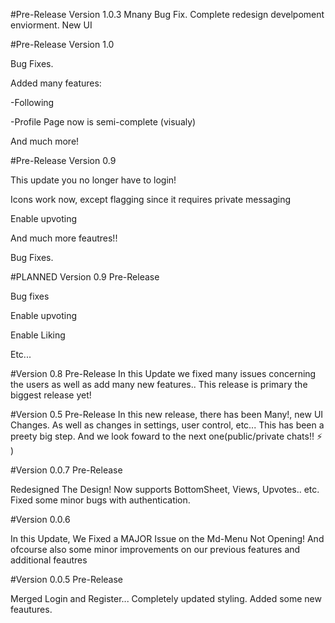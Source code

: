 #Pre-Release Version 1.0.3
Mnany Bug Fix.
Complete redesign develpoment enviorment.
New UI

#Pre-Release Version 1.0

Bug Fixes. 

Added many features:

-Following

-Profile Page now is semi-complete (visualy)

And much more!

#Pre-Release Version 0.9 

This update you no longer have to login! 

Icons work now, except flagging since it requires private messaging

Enable upvoting 

And much more feautres!!

Bug Fixes.

#PLANNED Version 0.9 Pre-Release

Bug fixes

Enable upvoting 

Enable Liking

Etc...

#Version 0.8 Pre-Release
In this Update we fixed many issues concerning the users as well as add many new features.. This release is primary the biggest release yet!

#Version 0.5 Pre-Release
In this new release, there has been Many!, new UI Changes. As well as changes in settings, user control, etc... This has been a preety big step. And we look foward to the next one(public/private chats!! :zap: )


#Version 0.0.7 Pre-Release

Redesigned The Design! Now supports BottomSheet, Views, Upvotes.. etc. Fixed some minor bugs with authentication.

#Version 0.0.6

In this Update, We Fixed a MAJOR Issue on the Md-Menu Not Opening! And ofcourse also some minor improvements on our previous features and additional feautres

#Version 0.0.5 Pre-Release

Merged Login and Register... Completely updated styling. Added some new feautures.
